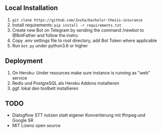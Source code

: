 ## Local Installation

1. `git clone https://github.com/JosXa/bachelor-thesis-insurance`
2. Install requirements: `pip install -r requirements.txt`
3. Create new Bot on Telegram by sending the command /newbot to @BotFather and follow the instru
4. Copy .env settings file to root directory, add Bot Token where applicable
5. Run `bot.py` under python3.6 or higher

## Deployment

1. On Heroku: Under resources make sure instance is running as "web" service
2. Redis und PostgreSQL als Heroku Addons installieren
3. ggf. lokal den toolbelt installieren


## TODO
- Dialogflow STT nutzen statt eigener Konvertierung mit ffmpeg und Google SR
- MIT Lizenz open source
